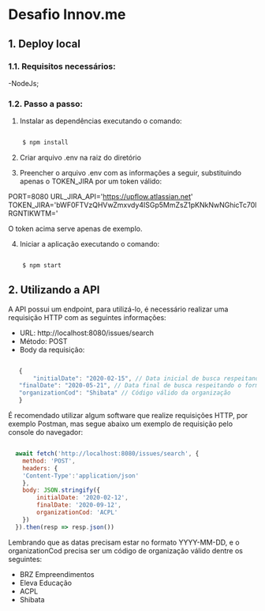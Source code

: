 # Desafio Innov.me 


## 1. Deploy local

### 1.1. Requisitos necessários:
 -NodeJs;

### 1.2. Passo a passo:

1. Instalar as dependências executando o comando:
```bash

	$ npm install

```
2. Criar arquivo .env na raiz do diretório

3. Preencher o arquivo .env com as informações a seguir, substituindo apenas o TOKEN_JIRA por um token válido:

 PORT=8080
 URL_JIRA_API='https://upflow.atlassian.net'
 TOKEN_JIRA='bWF0FTVzQHVwZmxvdy4ISGp5MmZsZ1pKNkNwNGhicTc70lRGNTlKWTM='

 O token acima serve apenas de exemplo.

4. Iniciar a aplicação executando o comando:
```bash

	$ npm start

```

## 2. Utilizando a API
A API possui um endpoint, para utilizá-lo, é necessário realizar uma requisição HTTP com as seguintes informações:

 - URL: http://localhost:8080/issues/search
 - Método: POST
 - Body da requisição: 

 ```js

	{
		"initialDate": "2020-02-15", // Data inicial de busca respeitando o formato YYYY-MM-DD
    "finalDate": "2020-05-21", // Data final de busca respeitando o formato YYYY-MM-DD
    "organizationCod": "Shibata" // Código válido da organização
	}

```

É recomendado utilizar algum software que realize requisições HTTP, por exemplo Postman, mas segue abaixo um exemplo de requisição pelo console do navegador:

```js

  await fetch('http://localhost:8080/issues/search', {
    method: 'POST',
    headers: {
    'Content-Type':'application/json'
    },
    body: JSON.stringify({
        initialDate: '2020-02-12',
        finalDate: '2020-09-12',
        organizationCod: 'ACPL'
    })
  }).then(resp => resp.json())

```
 
 Lembrando que as datas precisam estar no formato YYYY-MM-DD, e o organizationCod precisa ser um código de organização válido dentre os seguintes: 
  - BRZ Empreendimentos
  - Eleva Educação
  - ACPL
  - Shibata